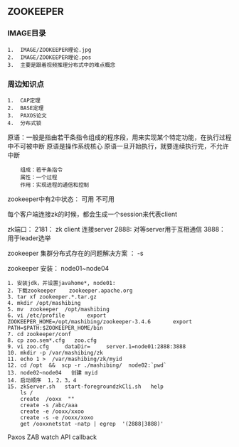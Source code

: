 ##  ZOOKEEPER

### IMAGE目录
```
1.  IMAGE/ZOOKEEPER理论.jpg
2.  IMAGE/ZOOKEEPER理论.pos
3.  主要是跟着视频推理分布式中的难点概念
```
### 周边知识点
```
1.  CAP定理
2.  BASE定理
3.  PAXOS论文
4.  分布式锁
```

原语：一般是指由若干条指令组成的程序段，用来实现某个特定功能，在执行过程中不可被中断
     原语是操作系统核心
     原语一旦开始执行，就要连续执行完，不允许中断

        组成：若干条指令 
        属性：一个过程
        作用：实现进程的通信和控制

zookeeper中有2中状态：
    可用
    不可用

每个客户端连接zk的时候，都会生成一个session来代表client


zk端口：
    2181： zk client 连接server
    2888:  对等server用于互相通信
    3888： 用于leader选举


zookeeper 集群分布式存在的问题解决方案    ： -s


zookeeper 安装：
 node01~node04
 
    1. 安装jdk，并设置javahome*, node01:
    2. 下载zookeeper    zookeeper.apache.org
    3. tar xf zookeeper.*.tar.gz
    4. mkdir /opt/mashibing
    5. mv  zookeeper  /opt/mashibing
    6. vi /etc/profile       export ZOOKEEPER_HOME=/opt/mashibing/zookeeper-3.4.6       export PATH=$PATH:$ZOOKEEPER_HOME/bin
    7. cd zookeeper/conf
    8. cp zoo.sem*.cfg   zoo.cfg
    9. vi zoo.cfg     dataDir=     server.1=node01:2888:3888
    10. mkdir -p /var/mashibing/zk
    11. echo 1 >  /var/mashibing/zk/myid
    12. cd /opt  &&  scp -r ./mashibing/  node02:`pwd`
    13. node02~node04   创建 myid
    14. 启动顺序  1，2，3，4
    15. zkServer.sh   start-foregroundzkCli.sh   help
        ls /
        create  /ooxx  ""
        create -s /abc/aaa
        create -e /ooxx/xxoo
        create -s -e /ooxx/xoxo
        get /ooxxnetstat -natp | egrep  '(2888|3888)' 


  Paxos
  ZAB
  watch
  API
  callback
